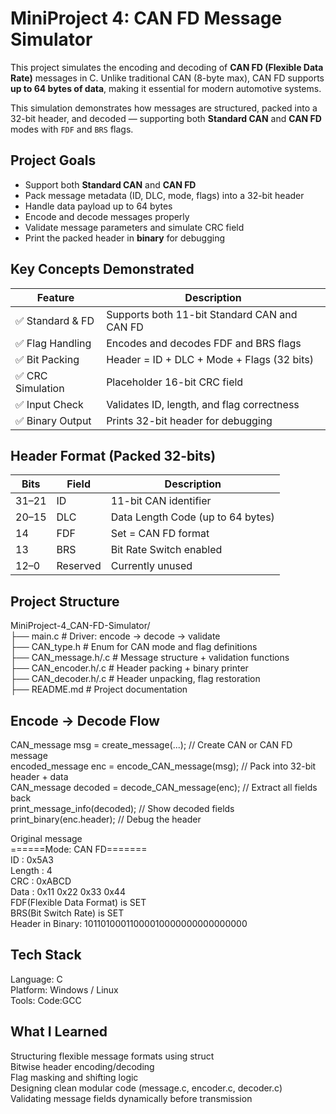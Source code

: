 # MiniProject 4: CAN FD Message Simulator

This project simulates the encoding and decoding of **CAN FD (Flexible Data Rate)** messages in C. Unlike traditional CAN (8-byte max), CAN FD supports **up to 64 bytes of data**, making it essential for modern automotive systems.

This simulation demonstrates how messages are structured, packed into a 32-bit header, and decoded — supporting both **Standard CAN** and **CAN FD** modes with `FDF` and `BRS` flags.

## Project Goals
- Support both **Standard CAN** and **CAN FD**<br>
- Pack message metadata (ID, DLC, mode, flags) into a 32-bit header<br>
- Handle data payload up to 64 bytes<br>
- Encode and decode messages properly<br>
- Validate message parameters and simulate CRC field<br>
- Print the packed header in **binary** for debugging<br>

## Key Concepts Demonstrated

| Feature           | Description                                      |
|------------------|---------------------------------------------------|
| ✅ Standard & FD  | Supports both 11-bit Standard CAN and CAN FD     |
| ✅ Flag Handling  | Encodes and decodes FDF and BRS flags            |
| ✅ Bit Packing    | Header = ID + DLC + Mode + Flags (32 bits)       |
| ✅ CRC Simulation | Placeholder 16-bit CRC field                     |
| ✅ Input Check    | Validates ID, length, and flag correctness       |
| ✅ Binary Output  | Prints 32-bit header for debugging               |

## Header Format (Packed 32-bits)

| Bits     | Field      | Description                                  |
|----------|------------|----------------------------------------------|
| 31–21    | ID         | 11-bit CAN identifier                        |
| 20–15    | DLC        | Data Length Code (up to 64 bytes)            |
| 14       | FDF        | Set = CAN FD format                          |
| 13       | BRS        | Bit Rate Switch enabled                      |
| 12–0     | Reserved   | Currently unused                             |

## Project Structure
MiniProject-4_CAN-FD-Simulator/ <br>
├── main.c # Driver: encode → decode → validate <br>
├── CAN_type.h # Enum for CAN mode and flag definitions<br>
├── CAN_message.h/.c # Message structure + validation functions <br>
├── CAN_encoder.h/.c # Header packing + binary printer <br>
├── CAN_decoder.h/.c # Header unpacking, flag restoration <br>
├── README.md # Project documentation<br>

## Encode → Decode Flow  <br>
CAN_message msg = create_message(...);                // Create CAN or CAN FD message <br>
encoded_message enc = encode_CAN_message(msg);        // Pack into 32-bit header + data <br>
CAN_message decoded = decode_CAN_message(enc);        // Extract all fields back <br>
print_message_info(decoded);                          // Show decoded fields <br>
print_binary(enc.header);                             // Debug the header<br>

Original message<br>
======Mode: CAN FD=======<br>
ID : 0x5A3 <br>
Length : 4<br>
CRC : 0xABCD<br>
Data : 0x11 0x22 0x33 0x44 <br>
FDF(Flexible Data Format) is SET<br>
BRS(Bit Switch Rate) is SET<br>
Header in Binary: 10110100011000010000000000000000<br>

## Tech Stack
Language: C<br>
Platform: Windows / Linux<br>
Tools: Code:GCC<br>

## What I Learned
Structuring flexible message formats using struct <br>
Bitwise header encoding/decoding<br>
Flag masking and shifting logic<br>
Designing clean modular code (message.c, encoder.c, decoder.c)<br>
Validating message fields dynamically before transmission<br>



